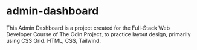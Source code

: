 # admin-dashboard
This Admin Dashboard is a project created for the Full-Stack Web Developer Course of The Odin Project, to practice layout design, primarily using CSS Grid. HTML, CSS, Tailwind.
